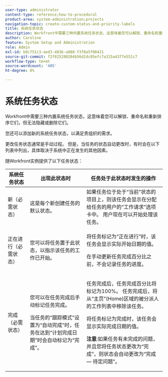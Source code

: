 ```yaml
---
user-type: administrator
content-type: reference;how-to-procedural
product-area: system-administration;projects
navigation-topic: create-custom-status-and-priority-labels
title: 系统任务状态
description: Workfront中需要三种内置系统任务状态，这意味着您可以解锁、重命名和重新排序它们，但无法隐藏或删除它们。 您还可以添加新的系统任务状态，以满足贵组织的需求。 更改任务状态通常是手动过程，但有时任务的状态会根据系统中发生的其他因素自动更改。
author: Caroline
feature: System Setup and Administration
role: Admin
exl-id: b8c751c3-aed3-4836-a888-f3f8a5f08421
source-git-commit: f2f825280204b56d2dc85efc7a315a4377e551c7
workflow-type: tm+mt
source-wordcount: '405'
ht-degree: 0%

---
```


# 系统任务状态

Workfront中需要三种内置系统任务状态，这意味着您可以解锁、重命名和重新排序它们，但无法隐藏或删除它们。

您还可以添加新的系统任务状态，以满足贵组织的需求。

更改任务状态通常是手动过程。 但是，当任务的状态自动更改时，有时会在以下列表中列出，具体取决于系统中正在发生的其他因素。

随Workfront实例提供了以下任务状态：

<table style="table-layout:auto"> 
 <col> 
 <col> 
 <col> 
 <thead> 
  <tr> 
   <th>系统任务状态</th> 
   <th>出现此状态时</th> 
   <th>任务处于此状态时发生的操作</th> 
  </tr> 
 </thead> 
 <tbody> 
  <tr> 
   <td>新（必需状态）</td> 
   <td>这是每个新创建任务的默认状态。</td> 
   <td>如果任务位于处于“当前”状态的项目上，则该任务会显示在分配给任务的用户的“工作请求”选项卡中。 用户现在可以开始处理该任务。</td> 
  </tr> 
  <tr> 
   <td>正在进行（必需状态）</td> 
   <td>您可以将任务置于此状态，以指示该任务的工作已开始。</td> 
   <td> <p>将任务标记为“正在进行”时，该任务会显示实际开始日期的值。</p> <p>在手动更新任务完成百分比之前，不会记录任务的进度。</p> </td> 
  </tr> 
  <tr> 
   <td>完成（必需状态）</td> 
   <td> <p>您可以在任务完成后手动标记任务完成。</p> <p>当任务的“跟踪模式”设置为“自动完成”时，任务在达到“计划完成日期”时会自动标记为“完成”。</p> </td> 
   <td> <p>任务完成后，任务完成百分比将标记为100%。 任务完成后，将从“主页”(Home)区域的被分派人的工作列表中移除该任务。</p> <p>将任务标记为完成时，该任务会显示实际完成日期的值。</p> <p><b>注意</b>:如果任务有未完成的问题，并且您将任务状态更改为“完成”，则状态会自动更改为“完成 — 待定问题”。</p> </td> 
  </tr> 
 </tbody> 
</table>

